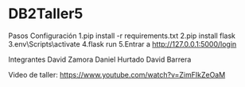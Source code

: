 # DB2Taller5
Pasos Configuración
1.pip install -r requirements.txt
2.pip install flask
3.env\Scripts\activate
4.flask run
5.Entrar a http://127.0.0.1:5000/login

Integrantes 
David Zamora
Daniel Hurtado
David Barrera


Video de taller: https://www.youtube.com/watch?v=ZimFIkZeOaM
